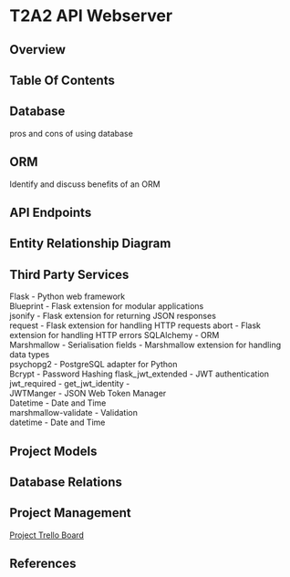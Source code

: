 # T2A2 API Webserver  

## Overview  
  
## Table Of Contents  

## Database  
pros and cons of using database


## ORM  
Identify and discuss benefits of an ORM

## API Endpoints  





## Entity Relationship Diagram  
  
## Third Party Services  
Flask - Python web framework  
Blueprint - Flask extension for modular applications  
jsonify - Flask extension for returning JSON responses  
request - Flask extension for handling HTTP requests
abort - Flask extension for handling HTTP errors
SQLAlchemy - ORM  
Marshmallow - Serialisation
fields - Marshmallow extension for handling data types  
psychopg2 - PostgreSQL adapter for Python  
Bcrypt - Password Hashing
flask_jwt_extended - JWT authentication
jwt_required -
get_jwt_identity -   
JWTManger - JSON Web Token Manager  
Datetime - Date and Time  
marshmallow-validate - Validation  
datetime - Date and Time

## Project Models

## Database Relations  

##  Project Management  

[Project Trello Board](https://trello.com/b/3Zt5Nzh5/t2a2)





## References
